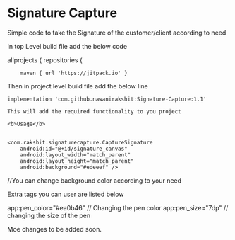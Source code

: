 # Signature Capture

Simple code to take the Signature of the customer/client according to need

In top Level build file add the below code

allprojects {
    repositories {

        maven { url 'https://jitpack.io' }


Then in project level build file add the below line

    implementation 'com.github.nawanirakshit:Signature-Capture:1.1'

    This will add the required functionality to you project

    <b>Usage</b>


    <com.rakshit.signaturecapture.CaptureSignature
        android:id="@+id/signature_canvas"
        android:layout_width="match_parent"
        android:layout_height="match_parent"
        android:background="#edeeef" />

//You can change background color according to your need

Extra tags you can user are listed below

app:pen_color="#ea0b46" // Changing the pen color
app:pen_size="7dp" // changing the size of the pen


Moe changes to be added soon.



